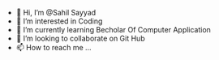- 👋 Hi, I’m @Sahil Sayyad
- 👀 I’m interested in Coding 
- 🌱 I’m currently learning Becholar Of Computer Application
- 💞️ I’m looking to collaborate on Git Hub
- 📫 How to reach me ...


<!---
QSahil211/QSahil211 is a ✨ special ✨ repository because its `README.md` (this file) appears on your GitHub profile.
You can click the Preview link to take a look at your changes.
--->
